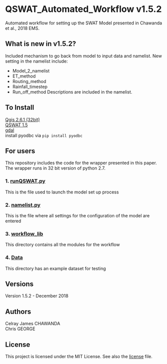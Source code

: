 # QSWAT_Automated_Workflow v1.5.2

Automated workflow for setting up the SWAT Model presented in Chawanda et al., 2018 EMS. 

## What is new in v1.5.2?
Included mechanism to go back from model to input data and namelist.
New setting in the namelist include:
   * Model_2_namelist
   * ET_method
   * Routing_method
   * Rainfall_timestep
   * Run_off_method
Descriptions are included in the namelist.


## To Install
[Qgis 2.6.1 (32bit)](http://qgis.org/downloads/QGIS-OSGeo4W-2.6.1-1-Setup-x86.exe)   
[QSWAT 1.5](https://swat.tamu.edu/media/115805/qswatinstall15.zip)   
[gdal](https://sandbox.idre.ucla.edu/sandbox/tutorials/installing-gdal-for-windows)   
install pyodbc via `pip install pyodbc`   


## For users
This repository includes the code for the wrapper presented in this paper. The wrapper runs in 32 bit version of python 2.7.

### 1. [runQSWAT.py](./runQSWAT.py) 
This is the file used to launch the model set up process

### 2. [namelist.py](./namelist.py)
This is the file where all settings for the configuration of the model are entered

### 3. [workflow_lib](./workflow_lib)
This directory contains all the modules for the  workflow

### 4. [Data](./Data)
This directory has an example dataset for testing 

## Versions
Version 1.5.2 - December 2018

## Authors
Celray James CHAWANDA   
Chris GEORGE

## License
This project is licensed under the MIT License. See also the [license](./LICENSE) file.

